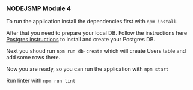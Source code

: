 ### NODEJSMP Module 4

To run the application install the dependencies first with `npm install`.

After that you need to prepare your local DB. Follow the instructions here [Postgres instructions](https://www.postgresql.org/docs/15/tutorial-start.html) to install and create your Postgres DB.

Next you shoud run `npm run db-create` which will create Users table and add some rows there.

Now you are ready, so you can run the application with `npm start`

Run linter with `npm run lint`

